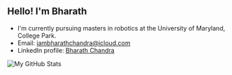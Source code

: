 ## Hello!  I'm Bharath

-  I'm currently pursuing masters in robotics at the University of Maryland, College Park.
-  Email: iambharathchandra@icloud.com
-  LinkedIn profile: <a href="https://www.linkedin.com/in/bharathchandra29/"> Bharath Chandra </a>

![My GitHub Stats](https://github-readme-stats.vercel.app/api?username=Bharath2&hide=contribs)

<!--
**Bharath2/Bharath2** is a ✨ _special_ ✨ repository because its `README.md` (this file) appears on your GitHub profile.

Here are some ideas to get you started:

- 🔭 I’m currently working on ...
- 🌱 I’m currently learning ...
- 👯 I’m looking to collaborate on ...
- 🤔 I’m looking for help with ...
- 💬 Ask me about ...
- 📫 How to reach me: ...
- 😄 Pronouns: ...
- ⚡ Fun fact: ...
-->
